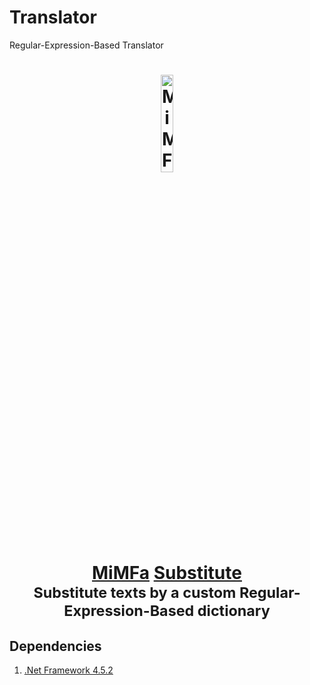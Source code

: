 # Translator
Regular-Expression-Based Translator
<h1 align="center">
	<a href="https://gadget.mimfa.net" target="_blank">
		<img alt="MiMFa Gadget" width="20%" src="https://gadget.mimfa.net/product/Substitute/logo.png"/>
		<br>
		<a href="https://github.com/mimfa">MiMFa</a> <a href="https://github.com/mimfa/Substitute">Substitute</a>
	</a>
	<br><sub>Substitute texts by a custom Regular-Expression-Based dictionary</sub>
</h1>
<h2>Dependencies</h2>
<ol>
  <li><a href="https://versionsof.net/framework/4.5.2">.Net Framework 4.5.2</a></li>
</ol>
